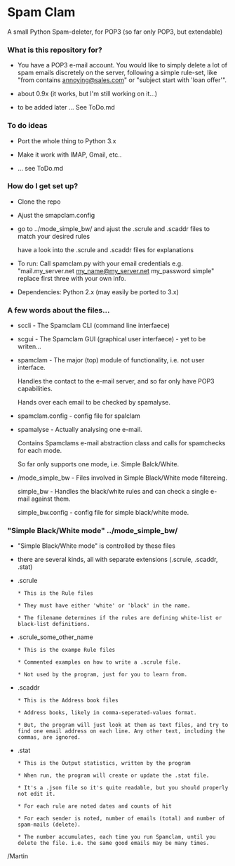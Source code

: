 # Spam Clam #

A small Python Spam-deleter, for POP3 (so far only POP3, but extendable)

### What is this repository for? ###

* You have a POP3 e-mail account. You would like to simply delete a lot of spam emails discretely on the server, following a simple rule-set, like "from contains annoying@sales.com" or "subject start with 'loan offer'".

* about 0.9x (it works, but I'm still working on it...)

* to be added later ... See ToDo.md

### To do ideas

* Port the whole thing to Python 3.x

* Make it work with IMAP, Gmail, etc..

* ... see ToDo.md

### How do I get set up? ###

* Clone the repo

* Ajust the smapclam.config

* go to ../mode_simple_bw/ and ajust the .scrule and .scaddr files to match your desired rules

  have a look into the .scrule and .scaddr files for explanations

* To run: Call spamclam.py with your email credentials
  e.g. "mail.my_server.net my_name@my_server.net my_password simple"
  replace first three with your own info.

* Dependencies: Python 2.x (may easily be ported to 3.x)

### A few words about the files...

* sccli - The Spamclam CLI (command line interfaece)

* scgui - The Spamclam GUI (graphical user interfaece) - yet to be writen...

* spamclam - The major (top) module of functionality, i.e. not user interface.

  Handles the contact to the e-mail server, and so far only have POP3 capabilities.

  Hands over each email to be checked by spamalyse.

* spamclam.config - config file for spalclam

* spamalyse - Actually analysing one e-mail.

  Contains Spamclams e-mail abstraction class and calls for spamchecks for each mode.

  So far only supports one mode, i.e. Simple Balck/White.

* /mode_simple_bw - Files involved in Simple Black/White mode filtereing.

  simple_bw - Handles the black/white rules and can check a single e-mail against them.

  simple_bw.config - config file for simple black/white mode.

### "Simple Black/White mode" ../mode_simple_bw/

* "Simple Black/White mode" is controlled by these files

* there are several kinds, all with separate extensions (.scrule, .scaddr, .stat)

* .scrule

      * This is the Rule files

      * They must have either 'white' or 'black' in the name.

      * The filename determines if the rules are defining white-list or black-list definitions.

* .scrule_some_other_name

      * This is the exampe Rule files

      * Commented examples on how to write a .scrule file.

      * Not used by the program, just for you to learn from.

* .scaddr

      * This is the Address book files

      * Address books, likely in comma-seperated-values format.

      * But, the program will just look at them as text files, and try to find one email address on each line. Any other text, including the commas, are ignored.

* .stat

      * This is the Output statistics, written by the program

      * When run, the program will create or update the .stat file.

      * It's a .json file so it's quite readable, but you should properly not edit it.

      * For each rule are noted dates and counts of hit

      * For each sender is noted, number of emails (total) and number of spam-mails (delete).

      * The number accumulates, each time you run Spamclam, until you delete the file. i.e. the same good emails may be many times.
   
/Martin